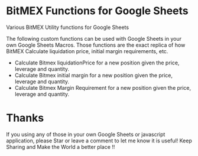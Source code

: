 # BitMEX Functions for Google Sheets

Various BitMEX Utility functions for Google Sheets

The following custom functions can be used with Google Sheets in your own Google Sheets Macros.
Those functions are the exact replica of how BitMEX Calculate liquidation price, initial margin requirements, etc.



- Calculate Bitmex liquidationPrice for a new position given the price, leverage and quantity.
- Calculate Bitmex initial margin for a new position given the price, leverage and quantity.
- Calculate Bitmex Margin Requirement for a new position given the price, leverage and quantity.

# Thanks

If you using any of those in your own Google Sheets or javascript application, please Star or leave a comment to let me know it is useful! Keep Sharing and Make the World a better place !!

